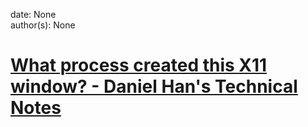 
date: None  
author(s): None  

# [What process created this X11 window? - Daniel Han's Technical Notes](https://sites.google.com/site/xiangyangsite/home/technical-tips/linux-unix/common-tips/what-process-created-this-x11-window)



